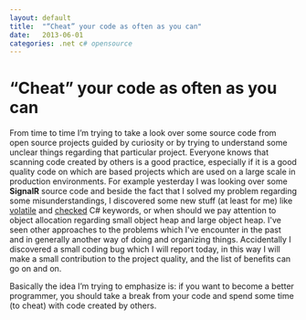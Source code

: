 ```yaml
---
layout: default
title:  "“Cheat” your code as often as you can"
date:   2013-06-01
categories: .net c# opensource
---
```


# “Cheat” your code as often as you can

   From time to time I’m trying to take a look over some source code from open source projects guided by curiosity or by trying to understand some unclear things regarding that particular project. Everyone knows that scanning code created by others is a good practice, especially if it is a good quality code on which are based projects which are used on a large scale in production environments. For example yesterday I was looking over some **SignalR** source code and beside the fact that I solved my problem regarding some misunderstandings, I discovered some new stuff (at least for me) like  [volatile](http://msdn.microsoft.com/en-us/library/x13ttww7%28v=vs.71%29.aspx) and [checked](http://msdn.microsoft.com/en-us/library/74b4xzyw.aspx) C# keywords, or when should we pay attention to object allocation regarding small object heap and large object heap. I've seen other approaches to the problems which I've encounter in the past and in generally another way of doing and organizing things. Accidentally I discovered a small coding bug which I will report today, in this way I will make a small contribution to the project quality, and the list of benefits can go on and on.

   Basically the idea I’m trying to emphasize is: if you want to become a better programmer, you should take a break from your code and spend some time (to cheat) with code created by others. 

<script>
var disqus_config = function () {
this.page.url = cheat-your-code;  // Replace PAGE_URL with your page's canonical URL variable
this.page.identifier = cheat-your-code; // Replace PAGE_IDENTIFIER with your page's unique identifier variable
};
</script>